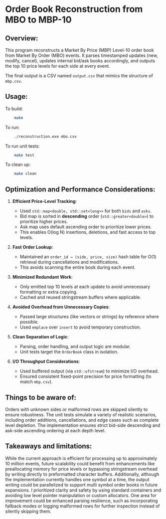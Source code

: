 Order Book Reconstruction from MBO to MBP-10
============================================

Overview:
---------
This program reconstructs a Market By Price (MBP) Level-10 order book from Market By Order (MBO) events. It parses timestamped updates (new, modify, cancel), updates internal bid/ask books accordingly, and outputs the top 10 price levels for each side at every event.

The final output is a CSV named `output.csv` that mimics the structure of `mbp.csv`.

Usage:
------
To build:
```sh
    make
```
To run:
```sh
    ./reconstruction.exe mbo.csv
```

To run unit tests:
```sh
    make test
```

To clean up:
```sh
    make clean
```

Optimization and Performance Considerations:
--------------------------------------------
1. **Efficient Price-Level Tracking**:
   - Used `std::map<double, std::set<long>>` for both `bids` and `asks`.
   - Bid map is sorted in **descending** order (`std::greater<double>`) to prioritize higher prices.
   - Ask map uses default ascending order to prioritize lower prices.
   - This enables O(log N) insertions, deletions, and fast access to top levels.

2. **Fast Order Lookup**:
   - Maintained an `order_id → (side, price, size)` hash table for O(1) retrieval during cancellations and modifications.
   - This avoids scanning the entire book during each event.

3. **Minimized Redundant Work**:
   - Only emitted top 10 levels at each update to avoid unnecessary formatting or extra copying.
   - Cached and reused stringstream buffers where applicable.

4. **Avoided Overhead from Unnecessary Copies**:
   - Passed large structures (like vectors or strings) by reference where possible.
   - Used `emplace` over `insert` to avoid temporary construction.

5. **Clean Separation of Logic**:
   - Parsing, order handling, and output logic are modular.
   - Unit tests target the `OrderBook` class in isolation.

6. **I/O Throughput Considerations**:
   - Used buffered output (via `std::ofstream`) to minimize I/O overhead.
   - Ensured consistent fixed-point precision for price formatting (to match `mbp.csv`).

Things to be aware of:
--------------------------------------
Orders with unknown sides or malformed rows are skipped silently to ensure robustness. The unit tests simulate a variety of realistic scenarios, including order additions, cancellations, and edge cases such as complete level depletion. The implementation ensures strict bid-side descending and ask-side ascending ordering at each depth level.

Takeaways and limitations:
-------------------------
While the current approach is efficient for processing up to approximately 10 million events, future scalability could benefit from enhancements like preallocating memory for price levels or bypassing stringstream overhead by writing directly to preformatted character buffers. Additionally, although the implementation currently handles one symbol at a time, the output writing could be parallelized to support multi symbol order books in future expansions. I prioritized clarity and safety by using standard containers and avoiding low level pointer manipulation or custom allocators. One area for improvement could be enhanced parsing resilience, such as incorporating fallback modes or logging malformed rows for further inspection instead of silently skipping them.

